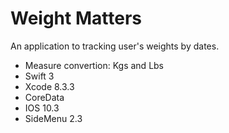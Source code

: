 # Weight Matters

An application to tracking user's weights by dates.

* Measure convertion: Kgs and Lbs
* Swift 3
* Xcode 8.3.3
* CoreData
* IOS 10.3
* SideMenu 2.3
